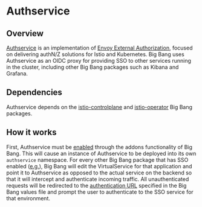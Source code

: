 # Authservice

## Overview

[Authservice](https://github.com/istio-ecosystem/authservice) is an implementation of [Envoy External Authorization](https://www.envoyproxy.io/docs/envoy/latest/configuration/http/http_filters/ext_authz_filter), focused on delivering authN/Z solutions for Istio and Kubernetes. Big Bang uses Authservice as an OIDC proxy for providing SSO to other services running in the cluster, including other Big Bang packages such as Kibana and Grafana.

## Dependencies

Authservice depends on the [istio-controlplane](https://repo1.dso.mil/platform-one/big-bang/apps/core/istio-controlplane) and [istio-operator](https://repo1.dso.mil/platform-one/big-bang/apps/core/istio-operator) Big Bang packages.

## How it works

First, Authservice must be [enabled](https://repo1.dso.mil/platform-one/big-bang/bigbang/-/blob/master/chart/values.yaml#L428) through the addons functionality of Big Bang. This will cause an instance of Authservice to be deployed into its own `authservice` namespace. For every other Big Bang package that has SSO enabled ([e.g.](https://repo1.dso.mil/platform-one/big-bang/bigbang/-/blob/master/chart/values.yaml#L428)), Big Bang will edit the VirtualService for that application and point it to Authservice as opposed to the actual service on the backend so that it will intercept and authenticate incoming traffic. All unauthenticated requests will be redirected to the [authentication URL](https://repo1.dso.mil/platform-one/big-bang/bigbang/-/blob/master/chart/values.yaml#L74) specified in the Big Bang values file and prompt the user to authenticate to the SSO service for that environment.
